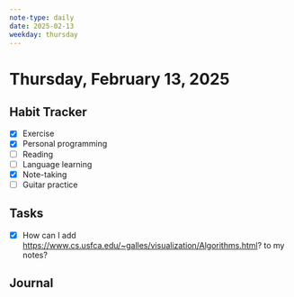 ```yaml
---
note-type: daily
date: 2025-02-13
weekday: thursday
---
```


# Thursday, February 13, 2025

## Habit Tracker

- [x] Exercise
- [x] Personal programming
- [ ] Reading
- [ ] Language learning
- [x] Note-taking
- [ ] Guitar practice

## Tasks

- [x] How can I add
      https://www.cs.usfca.edu/~galles/visualization/Algorithms.html? to my
      notes?

## Journal
